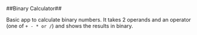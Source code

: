 ##Binary Calculator##

Basic app to calculate binary numbers. It takes 2 operands and an operator (one of `+ - * or /`) and shows the results in binary. 

